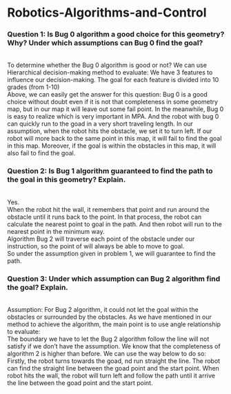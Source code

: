 # Robotics-Algorithms-and-Control
### Question 1: Is Bug 0 algorithm a good choice for this geometry? Why? Under which assumptions can Bug 0 find the goal?
 
<br> To determine whether the Bug 0 algorithm is good or not? We can use Hierarchical decision-making method to evaluate: We have 3 features to influence our decision-making. 
The goal for each feature is divided into 10 grades (from 1-10)
<br> Above, we can easily get the answer for this question: Bug 0 is a good choice without doubt even if it is not that completeness in some geometry map, but in our map it will leave out some fail point. In the meanwhile, Bug 0 is easy to realize which is very important in MPA. And the robot with bug 0 can quickly run to the goad in a very short traveling length. 
In our assumption, when the robot hits the obstacle, we set it to turn left. If our robot will more back to the same point in this map, it will fail to find the goal in this map. Moreover, if the goal is within the obstacles in this map, it will also fail to find the goal.

### Question 2: Is Bug 1 algorithm guaranteed to find the path to the goal in this geometry? Explain.                            
<br> Yes. 
<br> When the robot hit the wall, it remembers that point and run around the obstacle until it runs back to the point. In that process, the robot can calculate the nearest point to goal in the path. And then robot will run to the nearest point in the minimum way.
<br> Algorithm Bug 2 will traverse each point of the obstacle under our instruction, so the point of  will always be able to move to goal.
<br> So under the assumption given in problem 1, we will guarantee to find the path.  

### Question 3: Under which assumption can Bug 2 algorithm find the goal? Explain. 	
<br> Assumption: For Bug 2 algorithm, it could not let the goal within the obstacles or surrounded by the obstacles. As we have mentioned in our method to achieve the algorithm, the main point is to use angle relationship to evaluate:
<br> The boundary we have to let the Bug 2 algorithm follow the line will not satisfy if we don’t have the assumption.
We know that the completeness of algorithm 2 is higher than before. We can use the way below to do so:
Firstly, the robot turns towards the goad, nd run straight the line. The robot can find the straight line between the goad point and the start point. When robot hits the wall, the robot will turn left and follow the path until it arrive the line between the goad point and the start point. 


